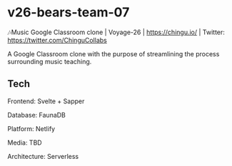 # v26-bears-team-07

🎶Music Google Classroom clone | Voyage-26 | https://chingu.io/ | Twitter: https://twitter.com/ChinguCollabs

A Google Classroom clone with the purpose of streamlining the process surrounding music teaching.

## Tech

Frontend: Svelte + Sapper

Database: FaunaDB

Platform: Netlify

Media: TBD

Architecture: Serverless
